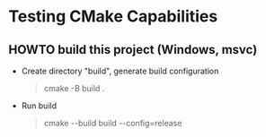 # Testing CMake Capabilities

## HOWTO build this project (Windows, msvc)
* Create directory "build", generate build configuration
  > cmake -B build .
* Run build
  > cmake --build build --config=release
 
